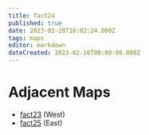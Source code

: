 ```yaml
---
title: fact24
published: true
date: 2023-02-28T16:02:24.000Z
tags: maps
editor: markdown
dateCreated: 2023-02-16T00:00:00.000Z
---
```



# Adjacent Maps
 * [fact23](/maps/fact23) (West)
 * [fact25](/maps/fact25) (East)
